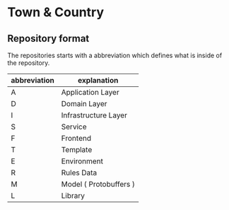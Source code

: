 # Town & Country

## Repository format

The repositories starts with a abbreviation which defines what is inside of the repository.

| abbreviation | explanation |
| - | ---------------------- |
| A | Application Layer      |
| D | Domain Layer           |
| I | Infrastructure Layer   |
| S | Service                |
| F | Frontend               |
| T | Template               |
| E | Environment            |
| R | Rules Data             |
| M | Model ( Protobuffers ) |
| L | Library                |
